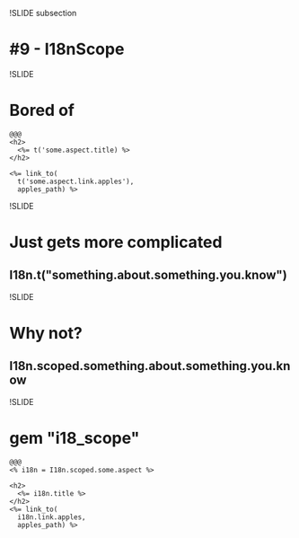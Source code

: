 !SLIDE subsection
# #9 - I18nScope

!SLIDE
# Bored of
    @@@
    <h2>
      <%= t('some.aspect.title) %>
    </h2>
    
    <%= link_to(
      t('some.aspect.link.apples'),
      apples_path) %>
    
!SLIDE
# Just gets more complicated
## I18n.t("something.about.something.you.know")


!SLIDE
# Why not?
## I18n.scoped.something.about.something.you.know

!SLIDE
# gem "i18_scope"
    @@@
    <% i18n = I18n.scoped.some.aspect %>
    
    <h2>
      <%= i18n.title %>
    </h2>
    <%= link_to(
      i18n.link.apples,
      apples_path) %>
    
    